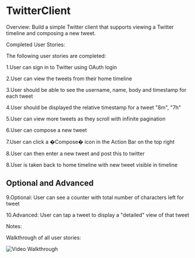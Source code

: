 TwitterClient
=============

Overview: Build a simple Twitter client that supports viewing a Twitter timeline and composing a new tweet.


Completed User Stories:

The following user stories are completed:

1.User can sign in to Twitter using OAuth login

2.User can view the tweets from their home timeline

3.User should be able to see the username, name, body and timestamp for each tweet

4.User should be displayed the relative timestamp for a tweet "8m", "7h"

5.User can view more tweets as they scroll with infinite pagination

6.User can compose a new tweet

7.User can click a �Compose� icon in the Action Bar on the top right

8.User can then enter a new tweet and post this to twitter

8.User is taken back to home timeline with new tweet visible in timeline

Optional and Advanced
----------------------
9.Optional: User can see a counter with total number of characters left for tweet

10.Advanced: User can tap a tweet to display a "detailed" view of that tweet

Notes:

Walkthrough of all user stories:

![Video Walkthrough](TwitterClientAdvanced.gif)
